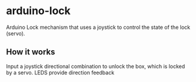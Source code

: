 # arduino-lock
Arduino Lock mechanism that uses a joystick to control the state of the lock (servo).

## How it works
Input a joystick directional combination to unlock the box, which is locked by a servo. LEDS provide direction feedback

